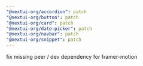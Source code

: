 ```yaml
---
"@nextui-org/accordion": patch
"@nextui-org/button": patch
"@nextui-org/card": patch
"@nextui-org/date-picker": patch
"@nextui-org/navbar": patch
"@nextui-org/snippet": patch
---
```


fix missing peer / dev dependency for framer-motion
